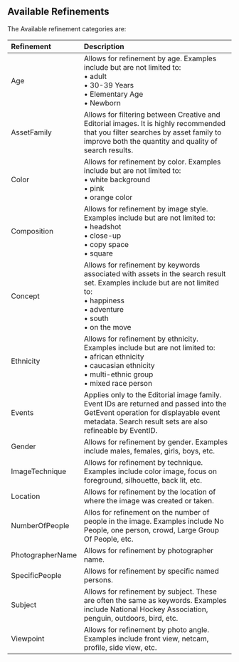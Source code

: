 Available Refinements
---------------------
The Available refinement categories are:

| Refinement 	| Description																			|
|:--------------|:--------------------------------------------------------------------------------------|
| Age | Allows for refinement by age. Examples include but are not limited to: <br>• adult <br>• 30-39 Years <br>• Elementary Age <br>•  Newborn |
| AssetFamily 	| Allows for filtering between Creative and Editorial images. It is highly recommended that you filter searches by asset family to improve both the quantity and quality of search results.	|
| Color | Allows for refinement by color. Examples include but are not limited to: <br>• white background <br>• pink <br>• orange color|
| Composition | Allows for refinement by image style. Examples include but are not limited to: <br>• headshot <br>• close-up <br>• copy space <br>• square|
| Concept 		| Allows for refinement by keywords associated with assets in the search result set. Examples include but are not limited to: <br>• happiness <br>• adventure <br>• south <br>• on the move|
| Ethnicity | Allows for refinement by ethnicity. Examples include but are not limited to: <br>• african ethnicity <br>• caucasian ethnicity <br>• multi-ethnic group <br>• mixed race person|
| Events 		| Applies only to the Editorial image family. Event IDs are returned and passed into the GetEvent operation for displayable event metadata. Search result sets are also refineable by EventID.	|
| Gender | Allows for refinement by gender. Examples include males, females, girls, boys, etc.|
| ImageTechnique | Allows for refinement by technique. Examples include color image, focus on foreground, silhouette, back lit, etc.|
| Location 		| Allows for refinement by the location of where the image was created or taken.										|
| NumberOfPeople| Allos for refinement on the number of people in the image. Examples include No People, one person, crowd, Large Group Of People, etc. |
| PhotographerName | Allows for refinement by photographer name. |
| SpecificPeople | Allows for refinement by specific named persons.|
| Subject | Allows for refinement by subject. These are often the same as keywords. Examples include National Hockey Association, penguin, outdoors, bird, etc.|
| Viewpoint | Allows for refinement by photo angle. Examples include front view, netcam, profile, side view, etc. |
